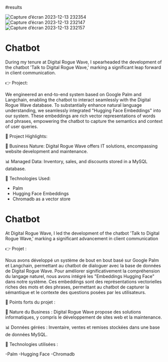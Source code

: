 #results


![Capture d’écran 2023-12-13 232354](https://github.com/ihebakermi10/Chatbot/assets/90511874/e873d824-6fa8-4aaf-a3b9-220985f04bf6)
![Capture d’écran 2023-12-13 232147](https://github.com/ihebakermi10/Chatbot/assets/90511874/225d9f2c-b28c-4cbb-85f8-c1b6fa500a2e)
![Capture d’écran 2023-12-13 232157](https://github.com/ihebakermi10/Chatbot/assets/90511874/fa38c2f8-8d1c-499f-aad0-33986466e8ba)





# Chatbot

During my tenure at Digital Rogue Wave, I spearheaded the development of the chatbot 'Talk to Digital Rogue Wave,' marking a significant leap forward in client communication.

👉 Project:

We engineered an end-to-end system based on Google Palm and Langchain, enabling the chatbot to interact seamlessly with the Digital Rogue Wave database. To substantially enhance natural language understanding, we seamlessly integrated "Hugging Face Embeddings" into our system. These embeddings are rich vector representations of words and phrases, empowering the chatbot to capture the semantics and context of user queries.

🚀 Project Highlights:

💼 Business Nature: Digital Rogue Wave offers IT solutions, encompassing website development and maintenance.

📊 Managed Data: Inventory, sales, and discounts stored in a MySQL database.

🧠 Technologies Used:

-  Palm 
- Hugging Face Embeddings 
- Chromadb as a vector store


# Chatbot

At Digital Rogue Wave, I led the development of the chatbot 'Talk to Digital Rogue Wave,' marking a significant advancement in client communication


👉 Projet :

Nous avons développé un système de bout en bout basé sur Google Palm et Langchain, permettant au chatbot de dialoguer avec la base de données de Digital Rogue Wave. Pour améliorer significativement la compréhension du langage naturel, nous avons intégré les 
"Embeddings Hugging Face" dans notre système. Ces embeddings sont des représentations vectorielles riches des mots et des phrases, permettant au chatbot de capturer la sémantique et le contexte des questions posées par les utilisateurs.

🚀 Points forts du projet :

💼 Nature du Business : Digital Rogue Wave propose des solutions informatiques, y compris le développement de sites web et la maintenance.

📊 Données gérées : Inventaire, ventes et remises stockées dans une base de données MySQL.

🧠 Technologies utilisées :

-Palm 
-Hugging Face 
-Chromadb 





